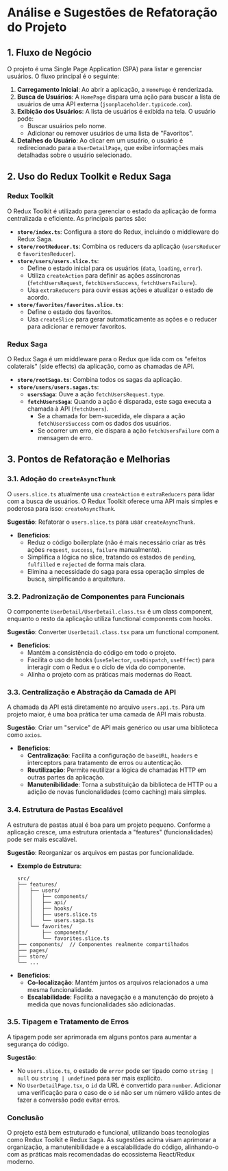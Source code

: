 # Análise e Sugestões de Refatoração do Projeto

## 1. Fluxo de Negócio

O projeto é uma Single Page Application (SPA) para listar e gerenciar usuários. O fluxo principal é o seguinte:

1.  **Carregamento Inicial**: Ao abrir a aplicação, a `HomePage` é renderizada.
2.  **Busca de Usuários**: A `HomePage` dispara uma ação para buscar a lista de usuários de uma API externa (`jsonplaceholder.typicode.com`).
3.  **Exibição dos Usuários**: A lista de usuários é exibida na tela. O usuário pode:
    - Buscar usuários pelo nome.
    - Adicionar ou remover usuários de uma lista de "Favoritos".
4.  **Detalhes do Usuário**: Ao clicar em um usuário, o usuário é redirecionado para a `UserDetailPage`, que exibe informações mais detalhadas sobre o usuário selecionado.

## 2. Uso do Redux Toolkit e Redux Saga

### Redux Toolkit

O Redux Toolkit é utilizado para gerenciar o estado da aplicação de forma centralizada e eficiente. As principais partes são:

- **`store/index.ts`**: Configura a store do Redux, incluindo o middleware do Redux Saga.
- **`store/rootReducer.ts`**: Combina os reducers da aplicação (`usersReducer` e `favoritesReducer`).
- **`store/users/users.slice.ts`**:
  - Define o estado inicial para os usuários (`data`, `loading`, `error`).
  - Utiliza `createAction` para definir as ações assíncronas (`fetchUsersRequest`, `fetchUsersSuccess`, `fetchUsersFailure`).
  - Usa `extraReducers` para ouvir essas ações e atualizar o estado de acordo.
- **`store/favorites/favorites.slice.ts`**:
  - Define o estado dos favoritos.
  - Usa `createSlice` para gerar automaticamente as ações e o reducer para adicionar e remover favoritos.

### Redux Saga

O Redux Saga é um middleware para o Redux que lida com os "efeitos colaterais" (side effects) da aplicação, como as chamadas de API.

- **`store/rootSaga.ts`**: Combina todos os sagas da aplicação.
- **`store/users/users.sagas.ts`**:
  - **`usersSaga`**: Ouve a ação `fetchUsersRequest.type`.
  - **`fetchUsersSaga`**: Quando a ação é disparada, este saga executa a chamada à API (`fetchUsers`).
    - Se a chamada for bem-sucedida, ele dispara a ação `fetchUsersSuccess` com os dados dos usuários.
    - Se ocorrer um erro, ele dispara a ação `fetchUsersFailure` com a mensagem de erro.

## 3. Pontos de Refatoração e Melhorias

### 3.1. Adoção do `createAsyncThunk`

O `users.slice.ts` atualmente usa `createAction` e `extraReducers` para lidar com a busca de usuários. O Redux Toolkit oferece uma API mais simples e poderosa para isso: `createAsyncThunk`.

**Sugestão**: Refatorar o `users.slice.ts` para usar `createAsyncThunk`.

- **Benefícios**:
  - Reduz o código boilerplate (não é mais necessário criar as três ações `request`, `success`, `failure` manualmente).
  - Simplifica a lógica no slice, tratando os estados de `pending`, `fulfilled` e `rejected` de forma mais clara.
  - Elimina a necessidade do saga para essa operação simples de busca, simplificando a arquitetura.

### 3.2. Padronização de Componentes para Funcionais

O componente `UserDetail/UserDetail.class.tsx` é um class component, enquanto o resto da aplicação utiliza functional components com hooks.

**Sugestão**: Converter `UserDetail.class.tsx` para um functional component.

- **Benefícios**:
  - Mantém a consistência do código em todo o projeto.
  - Facilita o uso de hooks (`useSelector`, `useDispatch`, `useEffect`) para interagir com o Redux e o ciclo de vida do componente.
  - Alinha o projeto com as práticas mais modernas do React.

### 3.3. Centralização e Abstração da Camada de API

A chamada da API está diretamente no arquivo `users.api.ts`. Para um projeto maior, é uma boa prática ter uma camada de API mais robusta.

**Sugestão**: Criar um "service" de API mais genérico ou usar uma biblioteca como `axios`.

- **Benefícios**:
  - **Centralização**: Facilita a configuração de `baseURL`, `headers` e interceptors para tratamento de erros ou autenticação.
  - **Reutilização**: Permite reutilizar a lógica de chamadas HTTP em outras partes da aplicação.
  - **Manutenibilidade**: Torna a substituição da biblioteca de HTTP ou a adição de novas funcionalidades (como caching) mais simples.

### 3.4. Estrutura de Pastas Escalável

A estrutura de pastas atual é boa para um projeto pequeno. Conforme a aplicação cresce, uma estrutura orientada a "features" (funcionalidades) pode ser mais escalável.

**Sugestão**: Reorganizar os arquivos em pastas por funcionalidade.

- **Exemplo de Estrutura**:
  ```
  src/
  ├── features/
  │   ├── users/
  │   │   ├── components/
  │   │   ├── api/
  │   │   ├── hooks/
  │   │   ├── users.slice.ts
  │   │   └── users.saga.ts
  │   └── favorites/
  │       ├── components/
  │       └── favorites.slice.ts
  ├── components/  // Componentes realmente compartilhados
  ├── pages/
  ├── store/
  └── ...
  ```
- **Benefícios**:
  - **Co-localização**: Mantém juntos os arquivos relacionados a uma mesma funcionalidade.
  - **Escalabilidade**: Facilita a navegação e a manutenção do projeto à medida que novas funcionalidades são adicionadas.

### 3.5. Tipagem e Tratamento de Erros

A tipagem pode ser aprimorada em alguns pontos para aumentar a segurança do código.

**Sugestão**:

- No `users.slice.ts`, o estado de `error` pode ser tipado como `string | null` ou `string | undefined` para ser mais explícito.
- No `UserDetailPage.tsx`, o `id` da URL é convertido para `number`. Adicionar uma verificação para o caso de o `id` não ser um número válido antes de fazer a conversão pode evitar erros.

### Conclusão

O projeto está bem estruturado e funcional, utilizando boas tecnologias como Redux Toolkit e Redux Saga. As sugestões acima visam aprimorar a organização, a manutenibilidade e a escalabilidade do código, alinhando-o com as práticas mais recomendadas do ecossistema React/Redux moderno.

